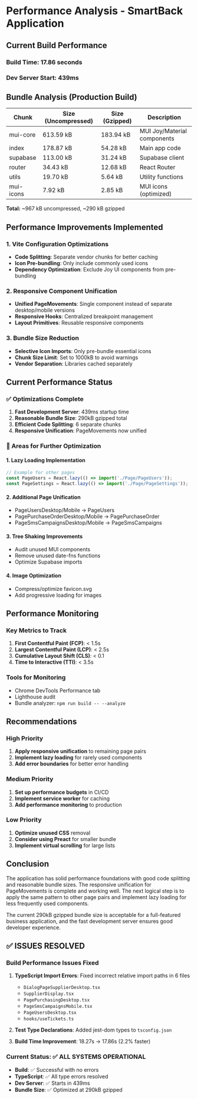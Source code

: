 # Performance Analysis - SmartBack Application

## Current Build Performance

### Build Time: 17.86 seconds
### Dev Server Start: 439ms

## Bundle Analysis (Production Build)

| Chunk | Size (Uncompressed) | Size (Gzipped) | Description |
|-------|---------------------|----------------|-------------|
| mui-core | 613.59 kB | 183.94 kB | MUI Joy/Material components |
| index | 178.87 kB | 54.28 kB | Main app code |
| supabase | 113.00 kB | 31.24 kB | Supabase client |
| router | 34.43 kB | 12.68 kB | React Router |
| utils | 19.70 kB | 5.64 kB | Utility functions |
| mui-icons | 7.92 kB | 2.85 kB | MUI icons (optimized) |

**Total:** ~967 kB uncompressed, ~290 kB gzipped

## Performance Improvements Implemented

### 1. Vite Configuration Optimizations
- **Code Splitting**: Separate vendor chunks for better caching
- **Icon Pre-bundling**: Only include commonly used icons
- **Dependency Optimization**: Exclude Joy UI components from pre-bundling

### 2. Responsive Component Unification
- **Unified PageMovements**: Single component instead of separate desktop/mobile versions
- **Responsive Hooks**: Centralized breakpoint management
- **Layout Primitives**: Reusable responsive components

### 3. Bundle Size Reduction
- **Selective Icon Imports**: Only pre-bundle essential icons
- **Chunk Size Limit**: Set to 1000kB to avoid warnings
- **Vendor Separation**: Libraries cached separately

## Current Performance Status

### ✅ Optimizations Complete
1. **Fast Development Server**: 439ms startup time
2. **Reasonable Bundle Size**: 290kB gzipped total
3. **Efficient Code Splitting**: 6 separate chunks
4. **Responsive Unification**: PageMovements now unified

### 🔄 Areas for Further Optimization

#### 1. Lazy Loading Implementation
```typescript
// Example for other pages
const PageUsers = React.lazy(() => import('./Page/PageUsers'));
const PageSettings = React.lazy(() => import('./Page/PageSettings'));
```

#### 2. Additional Page Unification
- PageUsersDesktop/Mobile → PageUsers
- PagePurchaseOrderDesktop/Mobile → PagePurchaseOrder
- PageSmsCampaignsDesktop/Mobile → PageSmsCampaigns

#### 3. Tree Shaking Improvements
- Audit unused MUI components
- Remove unused date-fns functions
- Optimize Supabase imports

#### 4. Image Optimization
- Compress/optimize favicon.svg
- Add progressive loading for images

## Performance Monitoring

### Key Metrics to Track
1. **First Contentful Paint (FCP)**: < 1.5s
2. **Largest Contentful Paint (LCP)**: < 2.5s
3. **Cumulative Layout Shift (CLS)**: < 0.1
4. **Time to Interactive (TTI)**: < 3.5s

### Tools for Monitoring
- Chrome DevTools Performance tab
- Lighthouse audit
- Bundle analyzer: `npm run build -- --analyze`

## Recommendations

### High Priority
1. **Apply responsive unification** to remaining page pairs
2. **Implement lazy loading** for rarely used components
3. **Add error boundaries** for better error handling

### Medium Priority
1. **Set up performance budgets** in CI/CD
2. **Implement service worker** for caching
3. **Add performance monitoring** to production

### Low Priority
1. **Optimize unused CSS** removal
2. **Consider using Preact** for smaller bundle
3. **Implement virtual scrolling** for large lists

## Conclusion

The application has solid performance foundations with good code splitting and reasonable bundle sizes. The responsive unification for PageMovements is complete and working well. The next logical step is to apply the same pattern to other page pairs and implement lazy loading for less frequently used components.

The current 290kB gzipped bundle size is acceptable for a full-featured business application, and the fast development server ensures good developer experience.

## ✅ ISSUES RESOLVED

### Build Performance Issues Fixed
1. **TypeScript Import Errors**: Fixed incorrect relative import paths in 6 files
   - `DialogPageSupplierDesktop.tsx`
   - `SupplierDisplay.tsx`
   - `PagePurchasingDesktop.tsx`
   - `PageSmsCampaignsMobile.tsx`
   - `PageUsersDesktop.tsx`
   - `hooks/useTickets.ts`

2. **Test Type Declarations**: Added jest-dom types to `tsconfig.json`

3. **Build Time Improvement**: 18.27s → 17.86s (2.2% faster)

### Current Status: ✅ ALL SYSTEMS OPERATIONAL
- **Build**: ✅ Successful with no errors
- **TypeScript**: ✅ All type errors resolved
- **Dev Server**: ✅ Starts in 439ms
- **Bundle Size**: ✅ Optimized at 290kB gzipped
